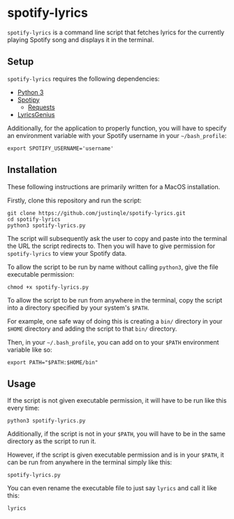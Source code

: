 # spotify-lyrics
`spotify-lyrics` is a command line script that fetches lyrics for the currently playing Spotify song and displays it in the terminal.

## Setup
`spotify-lyrics` requires the following dependencies:
* [Python 3](https://www.python.org)
* [Spotipy](https://github.com/plamere/spotipy)
    * [Requests](https://github.com/requests/requests)
* [LyricsGenius](https://github.com/johnwmillr/LyricsGenius)

Additionally, for the application to properly function, you will have to specify an environment variable with your Spotify username in your `~/bash_profile`:
```
export SPOTIFY_USERNAME='username'
```

## Installation
These following instructions are primarily written for a MacOS installation.

Firstly, clone this repository and run the script:
```
git clone https://github.com/justinqle/spotify-lyrics.git
cd spotify-lyrics
python3 spotify-lyrics.py
```

The script will subsequently ask the user to copy and paste into the terminal the URL the script redirects to. Then you will have to give permission for `spotify-lyrics` to view your Spotify data.

To allow the script to be run by name without calling `python3`, give the file executable permission:
```
chmod +x spotify-lyrics.py
```

To allow the script to be run from anywhere in the terminal, copy the script into a directory specified by your system's `$PATH`.

For example, one safe way of doing this is creating a `bin/` directory in your `$HOME` directory and adding the script to that `bin/` directory.

Then, in your `~/.bash_profile`, you can add on to your `$PATH` environment variable like so:
```
export PATH="$PATH:$HOME/bin"
```

## Usage
If the script is not given executable permission, it will have to be run like this every time:
```
python3 spotify-lyrics.py
```

Additionally, if the script is not in your `$PATH`, you will have to be in the same directory as the script to run it.

However, if the script is given executable permission and is in your `$PATH`, it can be run from anywhere in the terminal simply like this:
```
spotify-lyrics.py
```

You can even rename the executable file to just say `lyrics` and call it like this:
```
lyrics
```
